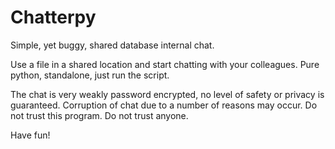 # Chatterpy
Simple, yet buggy, shared database internal chat.

Use a file in a shared location and start chatting with your colleagues.
Pure python, standalone, just run the script.

The chat is very weakly password encrypted, no level of safety or privacy is guaranteed.
Corruption of chat due to a number of reasons may occur.
Do not trust this program. Do not trust anyone.

Have fun!
